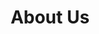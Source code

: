---
title: "About Us"
subtitle: ""
# meta description
description: "This is meta description"
draft: false
layout: "about"


# about
about:
  title: "Give Your Team The Design Mindset & Tools"
  content: "Create a best strategic tool, share it with your team and ensure it’s on track with intuitive dashboards. Simple enough with the flexibility Lorem ipsum dolor sit amet consectetur adipisicing elit. "
  image: "images/about.jpg"


# founders_quote
founders_quote:
  name: "Charles Dickens"
  subtitle: "The Founder, Bigspring LLC"
  image: "images/avatar/02.jpg"
  content: "We’re changing how product managers, developers, and data scientists plan, track, and govern analytics across organizations. Before Avo, teams were forced to choose between product delivery speed and reliable insights."


# who_we_are
who_we_are:
  title: "Who we are?"
  content: "We started in 2018 because we believe we can change the way organizations use data to make better decisions for their customers. We’ve been blown away by the impact BI has had on data quality and developer productivity for our customers. 
  
  
  From startups to consumer it’s been incredible to see our product fundamentally change the way PMs, devs and data scientists collaborate to track and govern their analytics."


# our_mission
our_mission:
  title: "Our mission"
  content: "Companies have never had to understand their customers better or faster. Consumers choose the product with the best experience and companies can’t afford to stall product decisions while waiting days or weeks for answers from a centralized BI team.
  
  
  The industry gold standard has become to decentralize business intelligence, so that every team is autonomous in making data-driven decisions quickly."


# fun facts
fun_facts:
  enable: true
  title: "Fun facts about us"
  fact_item:
  - icon: "fas fa-fighter-jet"
    counter: "80"
    counter_suffix: "%"
    content: "Spend 80% less time <br> on admin"

  - icon: "far fa-dot-circle"
    counter: "40"
    counter_suffix: "x"
    content: "Attract 40x more <br> the candidate"

  - icon: "fas fa-dice"
    counter: "83"
    counter_suffix: "%"
    content: "Reduce recruitment <br> agency spend"

  - icon: "fas fa-dice-d6"
    counter: "40"
    counter_suffix: "%"
    content: "Make hires 40% <br> faster"


# features_box
features_box:
  enable: true
  features_box_item:
  - icon: "fas fa-file-signature"
    title: "We care about <br> our customers"
    content: "Curabitur aliquet quam id dui posuere blandit. Donec sollicitudin molestie malesuada praesent."

  - icon: "fas fa-hands-helping"
    title: "Your design partner now <br> and in the future"
    content: "Curabitur aliquet quam id dui posuere blandit. Donec sollicitudin molestie malesuada praesent."
    
  - icon: "fas fa-headset"
    title: "Around the clock <br> support from day one"
    content: "Curabitur aliquet quam id dui posuere blandit. Donec sollicitudin molestie malesuada praesent."


# office_culture
office_culture:
  enable: true
  title: "Our Office Culture"
  content: "Create a best strategic tool, share it with your team and ensure it’s on track with intuitive dashboards."
  images:
  - image: "images/office-culture/03.jpg"
    column: "3" # column will be [ 6 or 3 ]
  - image: "images/office-culture/01.jpg"
    column: "6" # column will be [ 6 or 3 ]
  - image: "images/office-culture/02.jpg"
    column: "3" # column will be [ 6 or 3 ]
  - image: "images/office-culture/07.jpg"
    column: "6" # column will be [ 6 or 3 ]
  - image: "images/office-culture/06.jpg"
    column: "3" # column will be [ 6 or 3 ]
  - image: "images/office-culture/05.jpg"
    column: "6" # column will be [ 6 or 3 ]

  join_our_team: 
    title : "Want to Join our Team?"
    content : "Lorem ipsum dolor sit amet, consectetur adipiscing elit. Consequat eget amtempus eu at consecttur."
    button:
      enable : true
      label : "View open Positions"
      link : "career/"
---